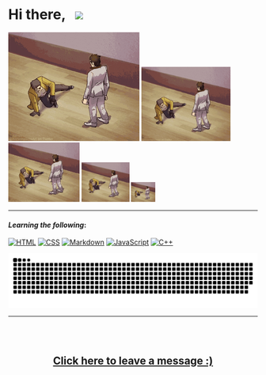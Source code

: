 # Hi there, &nbsp; <img src="https://media.giphy.com/media/hvRJCLFzcasrR4ia7z/giphy.gif" width="3%" /> 
<p align="left">
  <kbd><img height="220" alt="breaking dancing, flares for days" src="./assets/letsgo.gif" hspace="0" /></kbd>
  <kbd><img height="150" alt="breaking dancing, flares for days" src="./assets/letsgo.gif" hspace="0" /></kbd>
  <kbd><img height="120" alt="breaking dancing, flares for days" src="./assets/letsgo.gif" hspace="0" /></kbd>
  <kbd><img height="80" alt="breaking dancing, flares for days" src="./assets/letsgo.gif" hspace="0" /></kbd>
  <kbd><img height="40" alt="breaking dancing, flares for days" src="./assets/letsgo.gif" hspace="0" /></kbd>
</p>

---

#### ***Learning the following***:
[![HTML](https://img.shields.io/badge/HTML5-E34F26?logo=html5&logoColor=white)](https://html.com/)
[![CSS](https://img.shields.io/badge/CSS3-1572B6?logo=css3&logoColor=white)](https://www.w3.org/Style/CSS/Overview.en.html)
[![Markdown](https://img.shields.io/badge/Markdown-000000?logo=markdown&logoColor=white)](https://en.wikipedia.org/wiki/Markdown)
[![JavaScript](https://img.shields.io/badge/JavaScript-black?logo=javascript&logoColor=yellow)](https://www.javascript.com/)
[![C++](https://img.shields.io/badge/C++-00599C?logo=c%2B%2B&logoColor=white)](https://en.wikipedia.org/wiki/C%2B%2B) 


  ![Snake animation](https://github.com/thaisramos13/thaisramos13/raw/main/github-contribution-grid-snake.svg)

---
</br>
</br>

<div align="center">
  
## <a href="https://github.com/yozidst/yozidst/issues">Click here to leave a message :)</a>
</div>
